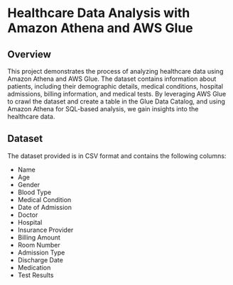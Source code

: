 # Healthcare Data Analysis with Amazon Athena and AWS Glue

## Overview

This project demonstrates the process of analyzing healthcare data using Amazon Athena and AWS Glue. The dataset contains information about patients, including their demographic details, medical conditions, hospital admissions, billing information, and medical tests. By leveraging AWS Glue to crawl the dataset and create a table in the Glue Data Catalog, and using Amazon Athena for SQL-based analysis, we gain insights into the healthcare data.

## Dataset

The dataset provided is in CSV format and contains the following columns:

- Name
- Age
- Gender
- Blood Type
- Medical Condition
- Date of Admission
- Doctor
- Hospital
- Insurance Provider
- Billing Amount
- Room Number
- Admission Type
- Discharge Date
- Medication
- Test Results


